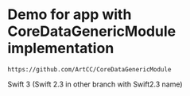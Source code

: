 # Demo for app with CoreDataGenericModule implementation

```
https://github.com/ArtCC/CoreDataGenericModule
```

Swift 3 (Swift 2.3 in other branch with Swift2.3 name)